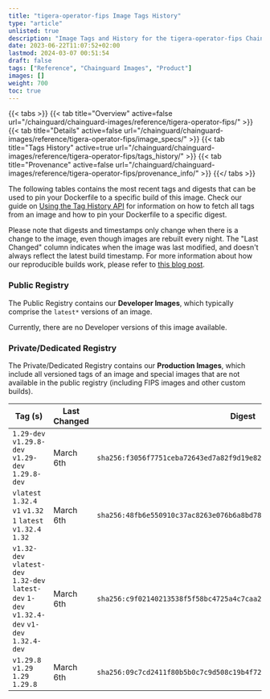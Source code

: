 ```yaml
---
title: "tigera-operator-fips Image Tags History"
type: "article"
unlisted: true
description: "Image Tags and History for the tigera-operator-fips Chainguard Image"
date: 2023-06-22T11:07:52+02:00
lastmod: 2024-03-07 00:51:54
draft: false
tags: ["Reference", "Chainguard Images", "Product"]
images: []
weight: 700
toc: true
---
```


{{< tabs >}}
{{< tab title="Overview" active=false url="/chainguard/chainguard-images/reference/tigera-operator-fips/" >}}
{{< tab title="Details" active=false url="/chainguard/chainguard-images/reference/tigera-operator-fips/image_specs/" >}}
{{< tab title="Tags History" active=true url="/chainguard/chainguard-images/reference/tigera-operator-fips/tags_history/" >}}
{{< tab title="Provenance" active=false url="/chainguard/chainguard-images/reference/tigera-operator-fips/provenance_info/" >}}
{{</ tabs >}}

The following tables contains the most recent tags and digests that can be used to pin your Dockerfile to a specific build of this image. Check our guide on [Using the Tag History API](/chainguard/chainguard-images/using-the-tag-history-api/) for information on how to fetch all tags from an image and how to pin your Dockerfile to a specific digest.

Please note that digests and timestamps only change when there is a change to the image, even though images are rebuilt every night. The "Last Changed" column indicates when the image was last modified, and doesn't always reflect the latest build timestamp. For more information about how our reproducible builds work, please refer to [this blog post](https://www.chainguard.dev/unchained/reproducing-chainguards-reproducible-image-builds).

### Public Registry
The Public Registry contains our **Developer Images**, which typically comprise the `latest*` versions of an image.

Currently, there are no Developer versions of this image available.

### Private/Dedicated Registry
The Private/Dedicated Registry contains our **Production Images**, which include all versioned tags of an image and special images that are not available in the public registry (including FIPS images and other custom builds).

| Tag (s)                                                                                        | Last Changed | Digest                                                                    |
|------------------------------------------------------------------------------------------------|--------------|---------------------------------------------------------------------------|
|  `1.29-dev` `v1.29.8-dev` `v1.29-dev` `1.29.8-dev`                                             | March 6th    | `sha256:f3056f7751ceba72643ed7a82f9d19e82e40f4d50303277be2a69c45b3457a7c` |
|  `vlatest` `1.32.4` `v1` `v1.32` `1` `latest` `v1.32.4` `1.32`                                 | March 6th    | `sha256:48fb6e550910c37ac8263e076b6a8bd78e464d763c249608c227a6879191604c` |
|  `v1.32-dev` `vlatest-dev` `1.32-dev` `latest-dev` `1-dev` `v1.32.4-dev` `v1-dev` `1.32.4-dev` | March 6th    | `sha256:c9f02140213538f5f58bc4725a4c7caa29d46154b6002a44243c6b2d89feb879` |
|  `v1.29.8` `v1.29` `1.29` `1.29.8`                                                             | March 6th    | `sha256:09c7cd2411f80b5b0c7c9d508c19b4f720c171cd1f992967d3c91a125b87e1a0` |

